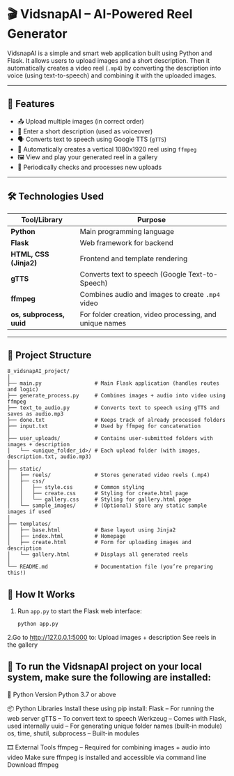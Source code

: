 # 🎬 VidsnapAI – AI-Powered Reel Generator

VidsnapAI is a simple and smart web application built using Python and Flask. It allows users to upload images and a short description. Then it automatically creates a video reel (`.mp4`) by converting the description into voice (using text-to-speech) and combining it with the uploaded images.

---

## 🚀 Features

- 📤 Upload multiple images (in correct order)
- 📝 Enter a short description (used as voiceover)
- 🗣️ Converts text to speech using Google TTS (`gTTS`)
- 🎥 Automatically creates a vertical 1080x1920 reel using `ffmpeg`
- 🖼️ View and play your generated reel in a gallery
- 🔄 Periodically checks and processes new uploads

---

## 🛠️ Technologies Used

| Tool/Library | Purpose |
|--------------|---------|
| **Python** | Main programming language |
| **Flask** | Web framework for backend |
| **HTML, CSS (Jinja2)** | Frontend and template rendering |
| **gTTS** | Converts text to speech (Google Text-to-Speech) |
| **ffmpeg** | Combines audio and images to create `.mp4` video |
| **os, subprocess, uuid** | For folder creation, video processing, and unique names |

---

## 🧱 Project Structure

```
8_vidsnapAI_project/
│
├── main.py                 # Main Flask application (handles routes and logic)
├── generate_process.py     # Combines images + audio into video using ffmpeg
├── text_to_audio.py        # Converts text to speech using gTTS and saves as audio.mp3
├── done.txt                # Keeps track of already processed folders
├── input.txt               # Used by ffmpeg for concatenation
│
├── user_uploads/           # Contains user-submitted folders with images + description
│   └── <unique_folder_id>/ # Each upload folder (with images, description.txt, audio.mp3)
│
├── static/
│   ├── reels/              # Stores generated video reels (.mp4)
│   ├── css/
│   │   ├── style.css       # Common styling
│   │   ├── create.css      # Styling for create.html page
│   │   └── gallery.css     # Styling for gallery.html page
│   └── sample_images/      # (Optional) Store any static sample images if used
│
├── templates/
│   ├── base.html           # Base layout using Jinja2
│   ├── index.html          # Homepage
│   ├── create.html         # Form for uploading images and description
│   └── gallery.html        # Displays all generated reels
│
└── README.md               # Documentation file (you’re preparing this!)

```

## 🧪 How It Works

1. Run `app.py` to start the Flask web interface:
   ```bash
   python app.py
2.Go to http://127.0.0.1:5000 to:
    Upload images + description
    See reels in the gallery


## 🔧 To run the VidsnapAI project on your local system, make sure the following are installed:

🐍 Python Version
Python 3.7 or above

📦 Python Libraries
Install these using pip install:
Flask – For running the web server
gTTS – To convert text to speech
Werkzeug – Comes with Flask, used internally
uuid – For generating unique folder names (built-in module)
os, time, shutil, subprocess – Built-in modules

🎞️ External Tools
ffmpeg – Required for combining images + audio into video
Make sure ffmpeg is installed and accessible via command line
Download ffmpeg

